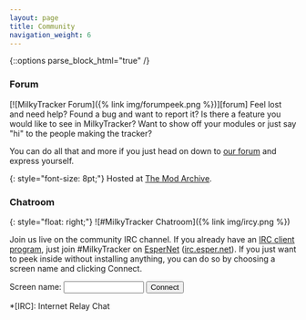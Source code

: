 ```yaml
---
layout: page
title: Community
navigation_weight: 6
---
```

{::options parse_block_html="true" /}

### Forum
<div class="section">
[![MilkyTracker Forum]({% link img/forumpeek.png %})][forum]
Feel lost and need help?  
Found a bug and want to report it?  
Is there a feature you would like to see in MilkyTracker?  
Want to show off your modules or just say "hi" to the people making the tracker?

You can do all that and more if you just head on down to <a href="http://modarchive.org/forums/index.php?board=30.0">our forum</a> and express yourself.

{: style="font-size: 8pt;"}
Hosted at [The Mod Archive][mod-archive].
</div>

### Chatroom
<div class="section">
{: style="float: right;"}
![#MilkyTracker Chatroom]({% link img/ircy.png %})

Join us live on the community IRC channel. If you already have an [IRC client program][irc-clients], just join #MilkyTracker on [EsperNet] ([irc.esper.net]). If you just want to peek inside without installing anything, you can do so by choosing a screen name and clicking Connect.
<form id="login" action="http://webchat.esper.net/" onsubmit="javascript:return validateLogin();">
Screen name:
<input type="text" id="nick" name="nick" maxlength="30" style="width: 20ex;" />
<input id="connect" type="submit" value="Connect" />
<input name="channels" type="hidden" value="MilkyTracker" />
<input name="prompt" type="hidden" value="0" />
<input name="bg_color" type="hidden" value="223344" />
</form>
</div>

<!-- 
We don't need this, do we?
### E-mail
<div class="section">
You can also contact the MilkyTracker team by email at <span class="email">ten.rekcartyklim@troppus</span>. If the address looks weird, maybe you should look at it from <cite>reverse</cite> angle.
</div>
-->

<script type="text/javascript">
    //<![CDATA[
        setTimeout("document.getElementById('nick').focus();", 0);
    //]]>
</script>

*[IRC]: Internet Relay Chat

[forum]: http://modarchive.org/forums/index.php?board=30.0
[mod-archive]: http://modarchive.org
[irc-clients]: http://en.wikipedia.org/wiki/Comparison_of_Internet_Relay_Chat_clients
[EsperNet]: http://esper.net/
[irc.esper.net]: irc://irc.esper.net/MilkyTracker
